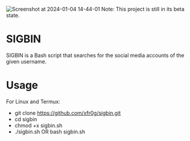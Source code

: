 ![Screenshot at 2024-01-04 14-44-01](https://github.com/xfr0g/sigbin/assets/125569648/1e222ad3-5aeb-4c4a-9be4-38d96e392e46)
Note: This project is still in its beta state.

# SIGBIN
SIGBIN is a Bash script that searches for the social media accounts of the given username.

# Usage
For Linux and Termux:
* git clone https://github.com/xfr0g/sigbin.git
* cd sigbin
* chmod +x sigbin.sh
* ./sigbin.sh OR bash sigbin.sh
